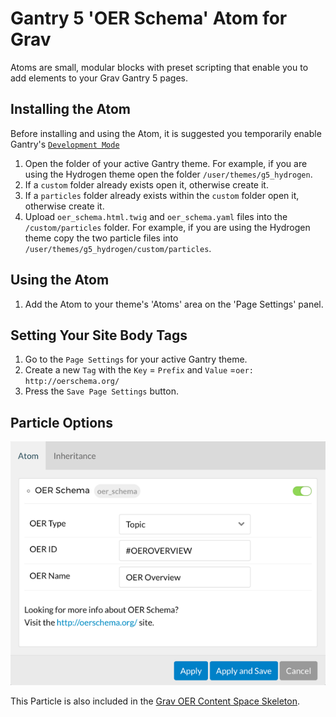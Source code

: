 # Gantry 5 'OER Schema' Atom for Grav

Atoms are small, modular blocks with preset scripting that enable you to add elements to your Grav Gantry 5 pages.

## Installing the Atom

Before installing and using the Atom, it is suggested you temporarily enable Gantry's [`Development Mode`](http://docs.gantry.org/gantry5/configure/extras)

1. Open the folder of your active Gantry theme. For example, if you are using the Hydrogen theme open the folder `/user/themes/g5_hydrogen`.
2. If a `custom` folder already exists open it, otherwise create it.
3. If a `particles` folder already exists within the `custom` folder open it, otherwise create it.
4. Upload `oer_schema.html.twig` and `oer_schema.yaml` files into the `/custom/particles` folder. For example, if you are using the Hydrogen theme copy the two particle files into `/user/themes/g5_hydrogen/custom/particles`.

## Using the Atom
1. Add the Atom to your theme's 'Atoms' area on the 'Page Settings' panel.

## Setting Your Site Body Tags

1. Go to the `Page Settings` for your active Gantry theme.
2. Create a new `Tag` with the `Key` = `Prefix` and `Value` =`oer: http://oerschema.org/`
3. Press the `Save Page Settings` button.

## Particle Options
!['OER Schema' options](https://github.com/paulhibbitts/github-repo-images/blob/master/oer-schema-options.png?raw=true)

This Particle is also included in the [Grav OER Content Space Skeleton](https://github.com/hibbitts-design/grav-skeleton-oer-content-space).
